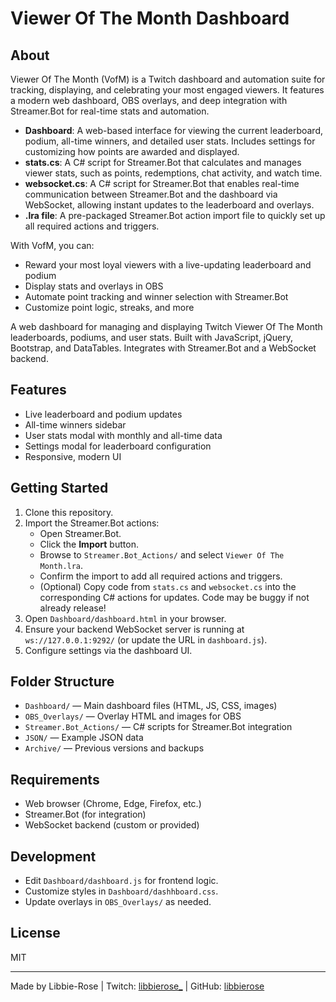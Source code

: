 # Viewer Of The Month Dashboard

## About

Viewer Of The Month (VofM) is a Twitch dashboard and automation suite for tracking, displaying, and celebrating your most engaged viewers. It features a modern web dashboard, OBS overlays, and deep integration with Streamer.Bot for real-time stats and automation.

-  **Dashboard**: A web-based interface for viewing the current leaderboard, podium, all-time winners, and detailed user stats. Includes settings for customizing how points are awarded and displayed.
-  **stats.cs**: A C# script for Streamer.Bot that calculates and manages viewer stats, such as points, redemptions, chat activity, and watch time.
-  **websocket.cs**: A C# script for Streamer.Bot that enables real-time communication between Streamer.Bot and the dashboard via WebSocket, allowing instant updates to the leaderboard and overlays.
-  **.lra file**: A pre-packaged Streamer.Bot action import file to quickly set up all required actions and triggers.

With VofM, you can:

-  Reward your most loyal viewers with a live-updating leaderboard and podium
-  Display stats and overlays in OBS
-  Automate point tracking and winner selection with Streamer.Bot
-  Customize point logic, streaks, and more

A web dashboard for managing and displaying Twitch Viewer Of The Month leaderboards, podiums, and user stats. Built with JavaScript, jQuery, Bootstrap, and DataTables. Integrates with Streamer.Bot and a WebSocket backend.

## Features

-  Live leaderboard and podium updates
-  All-time winners sidebar
-  User stats modal with monthly and all-time data
-  Settings modal for leaderboard configuration
-  Responsive, modern UI

## Getting Started

1. Clone this repository.
2. Import the Streamer.Bot actions:
   -  Open Streamer.Bot.
   -  Click the **Import** button.
   -  Browse to `Streamer.Bot_Actions/` and select `Viewer Of The Month.lra`.
   -  Confirm the import to add all required actions and triggers.
   -  (Optional) Copy code from `stats.cs` and `websocket.cs` into the corresponding C# actions for updates. Code may be buggy if not already release!
3. Open `Dashboard/dashboard.html` in your browser.
4. Ensure your backend WebSocket server is running at `ws://127.0.0.1:9292/` (or update the URL in `dashboard.js`).
5. Configure settings via the dashboard UI.

## Folder Structure

-  `Dashboard/` — Main dashboard files (HTML, JS, CSS, images)
-  `OBS_Overlays/` — Overlay HTML and images for OBS
-  `Streamer.Bot_Actions/` — C# scripts for Streamer.Bot integration
-  `JSON/` — Example JSON data
-  `Archive/` — Previous versions and backups

## Requirements

-  Web browser (Chrome, Edge, Firefox, etc.)
-  Streamer.Bot (for integration)
-  WebSocket backend (custom or provided)

## Development

-  Edit `Dashboard/dashboard.js` for frontend logic.
-  Customize styles in `Dashboard/dashhboard.css`.
-  Update overlays in `OBS_Overlays/` as needed.

## License

MIT

---

Made by Libbie-Rose | Twitch: [libbierose\_](https://twitch.tv/libbierose_) | GitHub: [libbierose](https://github.com/libbierose)

